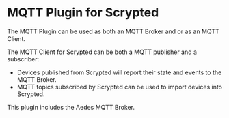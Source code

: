 # MQTT Plugin for Scrypted

The MQTT Plugin can be used as both an MQTT Broker and or as an MQTT Client.

The MQTT Client for Scrypted can be both a MQTT publisher and a subscriber:
 * Devices published from Scrypted will report their state and events to the MQTT Broker.
 * MQTT topics subscribed by Scrypted can be used to import devices into Scrypted.

This plugin includes the Aedes MQTT Broker.